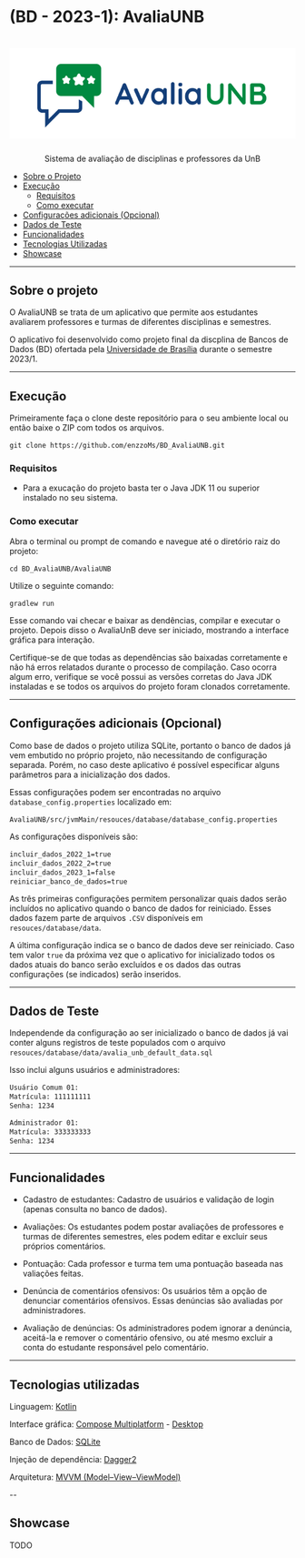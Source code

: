 # (BD - 2023-1): AvaliaUNB

<h1 align="center">
    <img alt="Lig4 Logo" src="./readme_assets/logo_avalia_unb.png" />
</h1>
<p align="center">Sistema de avaliação de disciplinas e professores da UnB</p>

* [Sobre o Projeto](#sobre-o-projeto)
* [Execução](#execução)
    * [Requisitos](#requisitos)
    * [Como executar](#como-executar)
* [Configurações adicionais (Opcional)](#configurações-adicionais-opcional)
* [Dados de Teste](#dados-de-teste)
* [Funcionalidades](#funcionalidades)
* [Tecnologias Utilizadas](#tecnologias-utilizadas)
* [Showcase](#showcase)

---

## Sobre o projeto

O AvaliaUNB se trata de um aplicativo que permite aos estudantes avaliarem professores e turmas de diferentes disciplinas e semestres.  

O aplicativo foi desenvolvido como projeto final da discplina de Bancos de Dados (BD) ofertada pela [Universidade de Brasília](https://www.unb.br/) durante o semestre 2023/1. 

---

## Execução

Primeiramente faça o clone deste repositório para o seu ambiente local ou então baixe o ZIP com todos os arquivos.

```
git clone https://github.com/enzzoMs/BD_AvaliaUNB.git
```

### Requisitos

* Para a exucação do projeto basta ter o Java JDK 11 ou superior instalado no seu sistema.

### Como executar

Abra o terminal ou prompt de comando e navegue até o diretório raiz do projeto:

```
cd BD_AvaliaUNB/AvaliaUNB
```

Utilize o seguinte comando:

```
gradlew run
```

Esse comando vai checar e baixar as dendências, compilar e executar o projeto. Depois disso o AvaliaUnB deve ser iniciado, mostrando a interface gráfica para interação.

Certifique-se de que todas as dependências são baixadas corretamente e não há erros relatados durante o processo de compilação. Caso ocorra algum erro, verifique se você possui as versões corretas do Java JDK instaladas e se todos os arquivos do projeto foram clonados corretamente.

---

## Configurações adicionais (Opcional)

Como base de dados o projeto utiliza SQLite, portanto o banco de dados já vem embutido no próprio projeto, não necessitando de configuração separada. Porém, no caso deste aplicativo é possível especificar alguns parâmetros para a inicialização dos dados.

Essas configurações podem ser encontradas no arquivo
`database_config.properties` localizado em:

```
AvaliaUNB/src/jvmMain/resouces/database/database_config.properties
```
 
As configurações disponíveis são:

```
incluir_dados_2022_1=true
incluir_dados_2022_2=true
incluir_dados_2023_1=false
reiniciar_banco_de_dados=true 
```

As três primeiras configurações permitem personalizar quais dados serão incluídos no aplicativo quando o banco de dados for reiniciado. Esses dados fazem parte de arquivos `.CSV` disponíveis em `resouces/database/data`. 

A última configuração indica se o banco de dados deve ser reiniciado. Caso tem valor `true` da próxima vez que o aplicativo for inicializado todos os dados atuais do banco serão excluídos e os dados das outras configurações (se indicados) serão inseridos. 

---

## Dados de Teste

Independende da configuração ao ser inicializado o banco de dados já vai conter alguns registros de teste populados com o arquivo `resouces/database/data/avalia_unb_default_data.sql`

Isso inclui alguns usuários e administradores:

```
Usuário Comum 01:
Matrícula: 111111111
Senha: 1234
```

```
Administrador 01:
Matrícula: 333333333
Senha: 1234
```

---

## Funcionalidades 

* Cadastro de estudantes: Cadastro de usuários e validação de login (apenas consulta no banco de dados).

* Avaliações: Os estudantes podem postar avaliações de professores e turmas de diferentes semestres, eles podem editar e excluir seus próprios comentários.

* Pontuação: Cada professor e turma tem uma pontuação baseada nas valiações feitas.

* Denúncia de comentários ofensivos: Os usuários têm a opção de denunciar comentários ofensivos. Essas denúncias são avaliadas por administradores.

* Avaliação de denúncias: Os administradores podem ignorar a denúncia, aceitá-la e remover o comentário ofensivo, ou até mesmo excluir a conta do estudante responsável pelo comentário.


---

## Tecnologias utilizadas

Linguagem: [Kotlin](https://kotlinlang.org/)

Interface gráfica: [Compose Multiplatform](https://www.jetbrains.com/lp/compose-multiplatform/) - [Desktop](https://github.com/JetBrains/compose-multiplatform-desktop-template/#readme)

Banco de Dados: [SQLite](https://www.sqlite.org/index.html)

Injeção de dependência: [Dagger2](https://dagger.dev/)

Arquitetura: [MVVM (Model–View–ViewModel)](https://en.wikipedia.org/wiki/Model%E2%80%93view%E2%80%93viewmodel)

--

## Showcase

TODO


